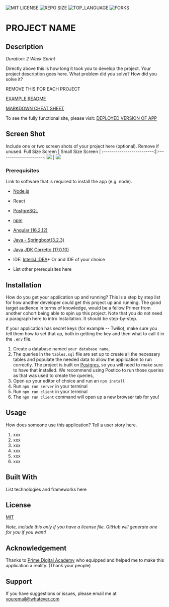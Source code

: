 ![MIT LICENSE](https://img.shields.io/github/license/scottbromander/the_marketplace.svg?style=flat-square)
![REPO SIZE](https://img.shields.io/github/repo-size/scottbromander/the_marketplace.svg?style=flat-square)
![TOP_LANGUAGE](https://img.shields.io/github/languages/top/scottbromander/the_marketplace.svg?style=flat-square)
![FORKS](https://img.shields.io/github/forks/scottbromander/the_marketplace.svg?style=social)

# PROJECT NAME

## Description

_Duration: 2 Week Sprint_

Directly above this is how long it took you to develop the project. Your project description goes here. What problem did you solve? How did you solve it? 

REMOVE THIS FOR EACH PROJECT

[EXAMPLE README](https://github.com/blakesmithmn/weekend-sql-to-do-list)

[MARKDOWN CHEAT SHEET](https://www.markdownguide.org/cheat-sheet/) 

To see the fully functional site, please visit: [DEPLOYED VERSION OF APP](https://www.heroku.com)

## Screen Shot

Include one or two screen shots of your project here (optional). Remove if unused.
Full Size Screen           |   Small Size Screen     |
:-------------------------:|:----------------------:
![](./imgURL)  | ![](./imgUrl)

### Prerequisites

Link to software that is required to install the app (e.g. node).
 

- [Node.js](https://nodejs.org/en/)
- React
- [PostgreSQL](https://www.postgresql.org/download/)
- [npm](https://docs.npmjs.com/downloading-and-installing-node-js-and-npm)
- [Angular (16.2.12)](https://angular.io/guide/setup-local)
- [Java - Springboot(3.2.3)](https://spring.io/blog/2024/02/22/spring-boot-3-2-3-available-now)
- [Java JDK Corretto (17.0.10)](https://www.oracle.com/java/technologies/javase/17-0-10-relnotes.html)
- IDE: [IntelliJ IDEA](https://www.jetbrains.com/idea/download/)* Or and IDE of your choice

- List other prerequisites here

## Installation

How do you get your application up and running? This is a step by step list for how another developer could get this project up and running. The good target audience in terms of knowledge, would be a fellow Primer from another cohort being able to spin up this project. Note that you do not need a paragraph here to intro Installation. It should be step-by-step.

If your application has secret keys (for example --  Twilio), make sure you tell them how to set that up, both in getting the key and then what to call it in the `.env` file.

1. Create a database named `your database name`,
2. The queries in the `tables.sql` file are set up to create all the necessary tables and populate the needed data to allow the application to run correctly. The project is built on [Postgres](https://www.postgresql.org/download/), so you will need to make sure to have that installed. We recommend using Postico to run those queries as that was used to create the queries, 
3. Open up your editor of choice and run an `npm install`
4. Run `npm run server` in your terminal
5. Run `npm run client` in your terminal
6. The `npm run client` command will open up a new browser tab for you!

## Usage
How does someone use this application? Tell a user story here.

1. xxx
2. xxx
3. xxx
4. xxx
5. xxx
6. xxx


## Built With

List technologies and frameworks here

## License
[MIT](https://choosealicense.com/licenses/mit/)

_Note, include this only if you have a license file. GitHub will generate one for you if you want!_

## Acknowledgement
Thanks to [Prime Digital Academy](www.primeacademy.io) who equipped and helped me to make this application a reality. (Thank your people)

## Support
If you have suggestions or issues, please email me at [youremail@whatever.com](www.google.com)
